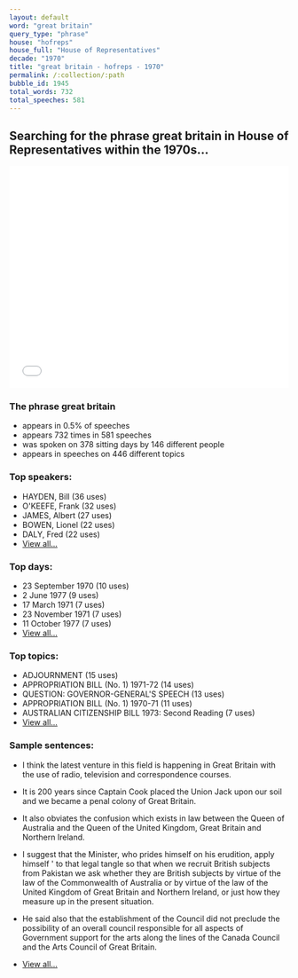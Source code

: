 ```yaml
---
layout: default
word: "great britain"
query_type: "phrase"
house: "hofreps"
house_full: "House of Representatives"
decade: "1970"
title: "great britain - hofreps - 1970"
permalink: /:collection/:path
bubble_id: 1945
total_words: 732
total_speeches: 581
---
```



## Searching for the phrase **great britain** in House of Representatives within the 1970s...

<iframe width="100%" height="400" frameborder="0" scrolling="no" src="//plot.ly/~wragge/1945.embed"></iframe>

### The phrase **great britain**

* appears in 0.5% of speeches
* appears 732 times in 581 speeches
* was spoken on 378 sitting days by 146 different people
* appears in speeches on 446 different topics

### Top speakers:

* HAYDEN, Bill (36 uses)
* O'KEEFE, Frank (32 uses)
* JAMES, Albert (27 uses)
* BOWEN, Lionel (22 uses)
* DALY, Fred (22 uses)
* [View all...](speakers/)


### Top days:

* 23 September 1970 (10 uses)
* 2 June 1977 (9 uses)
* 17 March 1971 (7 uses)
* 23 November 1971 (7 uses)
* 11 October 1977 (7 uses)
* [View all...](days/)


### Top topics:

* ADJOURNMENT (15 uses)
* APPROPRIATION BILL (No. 1) 1971-72 (14 uses)
* QUESTION: GOVERNOR-GENERAL'S SPEECH (13 uses)
* APPROPRIATION BILL (No. 1) 1970-71 (11 uses)
* AUSTRALIAN CITIZENSHIP BILL 1973: Second Reading (7 uses)
* [View all...](topics/)


### Sample sentences:

* I think the latest venture in this field is happening in <span class="highlight">Great Britain</span> with the use of radio, television and correspondence courses.

* It is 200 years since Captain Cook placed the Union Jack upon our soil and we became a penal colony of <span class="highlight">Great Britain</span>.

* It also obviates the confusion which exists in law between the Queen of Australia and the Queen of the United Kingdom, <span class="highlight">Great Britain</span> and Northern Ireland.

* I suggest that the Minister, who prides himself on his erudition, apply himself ' to that legal tangle so that when we recruit British subjects from Pakistan we ask whether they are British subjects by virtue of the law of the Commonwealth of Australia or by virtue of the law of the United Kingdom of <span class="highlight">Great Britain</span> and Northern Ireland, or just how they measure up in the present situation.

* He said also that the establishment of the Council did not preclude the possibility of an overall council responsible for all aspects of Government support for the arts along the lines of the Canada Council and the Arts Council of <span class="highlight">Great Britain</span>.

* [View all...](contexts/)
